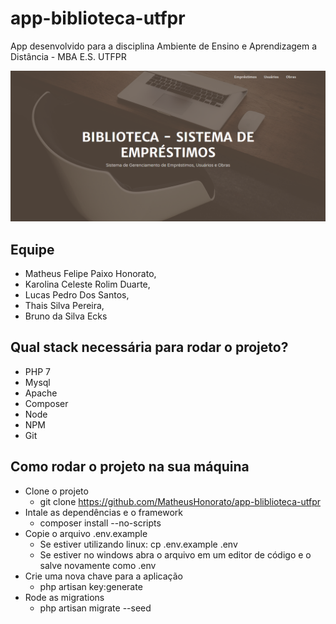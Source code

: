 # app-biblioteca-utfpr
App desenvolvido para a disciplina Ambiente de Ensino e Aprendizagem a Distância - MBA E.S. UTFPR 

<img src="https://raw.githubusercontent.com/MatheusHonorato/app-bliblioteca-utfpr/master/screenshot.png?token=AEV3GXF4VT6ZWJ7ATDTAXVK6W5BUC" width="600">

## Equipe

- Matheus Felipe Paixo Honorato, 
- Karolina Celeste Rolim Duarte, 
- Lucas Pedro Dos Santos, 
- Thais Silva Pereira, 
- Bruno da Silva Ecks

## Qual stack necessária para rodar o projeto?

- PHP 7
- Mysql
- Apache
- Composer
- Node
- NPM
- Git

## Como rodar o projeto na sua máquina

- Clone o projeto
    - git clone https://github.com/MatheusHonorato/app-bliblioteca-utfpr
- Intale as dependências e o framework
    - composer install --no-scripts
- Copie o arquivo .env.example
    - Se estiver utilizando linux: cp .env.example .env
    - Se estiver no windows abra o arquivo em um editor de código e o salve novamente     como .env
- Crie uma nova chave para a aplicação
    - php artisan key:generate
- Rode as migrations
    - php artisan migrate --seed

